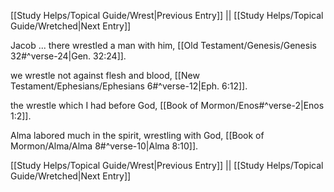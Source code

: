 [[Study Helps/Topical Guide/Wrest|Previous Entry]]  ||  [[Study Helps/Topical Guide/Wretched|Next Entry]]

 Jacob ... there wrestled a man with him, [[Old Testament/Genesis/Genesis 32#^verse-24|Gen. 32:24]].

 we wrestle not against flesh and blood, [[New Testament/Ephesians/Ephesians 6#^verse-12|Eph. 6:12]].

 the wrestle which I had before God, [[Book of Mormon/Enos#^verse-2|Enos 1:2]].

 Alma labored much in the spirit, wrestling with God, [[Book of Mormon/Alma/Alma 8#^verse-10|Alma 8:10]].

[[Study Helps/Topical Guide/Wrest|Previous Entry]]  ||  [[Study Helps/Topical Guide/Wretched|Next Entry]]